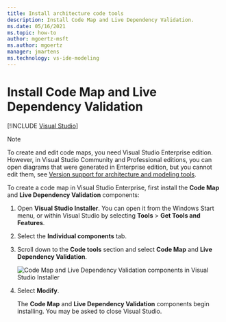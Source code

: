 ```yaml
---
title: Install architecture code tools
description: Install Code Map and Live Dependency Validation.
ms.date: 05/16/2021
ms.topic: how-to
author: mgoertz-msft
ms.author: mgoertz
manager: jmartens
ms.technology: vs-ide-modeling
---
```

# Install Code Map and Live Dependency Validation

 [!INCLUDE [Visual Studio](~/includes/applies-to-version/vs-windows-only.md)]

> [!NOTE]
> To create and edit code maps, you need Visual Studio Enterprise edition. However, in Visual Studio Community and Professional editions, you can open diagrams that were generated in Enterprise edition, but you cannot edit them, see [Version support for architecture and modeling tools](analyze-and-model-your-architecture.md#VersionSupport).

To create a code map in Visual Studio Enterprise, first install the **Code Map** and **Live Dependency Validation** components:

1. Open **Visual Studio Installer**. You can open it from the Windows Start menu, or within Visual Studio by selecting **Tools** > **Get Tools and Features**.

1. Select the **Individual components** tab.

1. Scroll down to the **Code tools** section and select **Code Map** and **Live Dependency Validation**.

   ![Code Map and Live Dependency Validation components in Visual Studio Installer](media/modeling-components.png)

1. Select **Modify**.

   The **Code Map** and **Live Dependency Validation** components begin installing. You may be asked to close Visual Studio.
